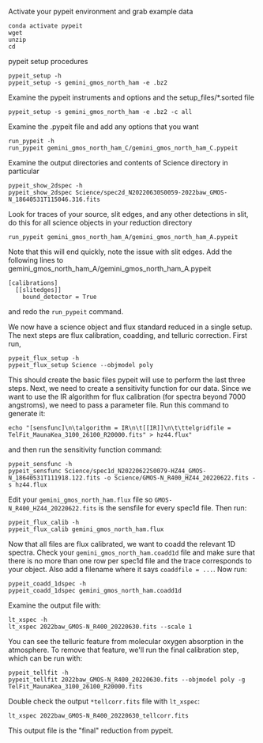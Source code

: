 Activate your pypeit environment and grab example data

```
conda activate pypeit
wget 
unzip 
cd 
```

pypeit setup procedures

```
pypeit_setup -h
pypeit_setup -s gemini_gmos_north_ham -e .bz2
```

Examine the pypeit instruments and options and the setup_files/*.sorted file

```
pypeit_setup -s gemini_gmos_north_ham -e .bz2 -c all
```

Examine the .pypeit file and add any options that you want

```
run_pypeit -h
run_pypeit gemini_gmos_north_ham_C/gemini_gmos_north_ham_C.pypeit
```

Examine the output directories and contents of Science directory in particular

```
pypeit_show_2dspec -h
pypeit_show_2dspec Science/spec2d_N20220630S0059-2022baw_GMOS-N_18640531T115046.316.fits
```

Look for traces of your source, slit edges, and any other detections in slit, do this for all science objects in your reduction directory

```
run_pypeit gemini_gmos_north_ham_A/gemini_gmos_north_ham_A.pypeit
```

Note that this will end quickly, note the issue with slit edges.  Add the following lines to gemini_gmos_north_ham_A/gemini_gmos_north_ham_A.pypeit

```
[calibrations]
  [[slitedges]]
    bound_detector = True
```

and redo the `run_pypeit` command.

We now have a science object and flux standard reduced in a single setup.  The next steps are flux calibration, coadding, and telluric correction.  First run,

```
pypeit_flux_setup -h
pypeit_flux_setup Science --objmodel poly
```

This should create the basic files pypeit will use to perform the last three steps.  Next, we need to create a sensitivity function for our data.  Since we want to use the IR algorithm for flux calibration (for spectra beyond 7000 angstroms), we need to pass a parameter file.  Run this command to generate it:

```
echo "[sensfunc]\n\talgorithm = IR\n\t[[IR]]\n\t\ttelgridfile = TelFit_MaunaKea_3100_26100_R20000.fits" > hz44.flux"
```

and then run the sensitivity function command:

```
pypeit_sensfunc -h
pypeit_sensfunc Science/spec1d_N20220622S0079-HZ44_GMOS-N_18640531T111918.122.fits -o Science/GMOS-N_R400_HZ44_20220622.fits -s hz44.flux
```

Edit your `gemini_gmos_north_ham.flux` file so `GMOS-N_R400_HZ44_20220622.fits` is the sensfile for every spec1d file.  Then run:

```
pypeit_flux_calib -h
pypeit_flux_calib gemini_gmos_north_ham.flux
```

Now that all files are flux calibrated, we want to coadd the relevant 1D spectra.  Check your `gemini_gmos_north_ham.coadd1d` file and make sure that there is no more than one row per spec1d file and the trace corresponds to your object.  Also add a filename where it says `coaddfile = ...`.  Now run:

```
pypeit_coadd_1dspec -h
pypeit_coadd_1dspec gemini_gmos_north_ham.coadd1d
```

Examine the output file with: 

```
lt_xspec -h
lt_xspec 2022baw_GMOS-N_R400_20220630.fits --scale 1
```

You can see the telluric feature from molecular oxygen absorption in the atmosphere.  To remove that feature, we'll run the final calibration step, which can be run with:

```
pypeit_tellfit -h
pypeit_tellfit 2022baw_GMOS-N_R400_20220630.fits --objmodel poly -g TelFit_MaunaKea_3100_26100_R20000.fits
```

Double check the output `*tellcorr.fits` file with `lt_xspec`:

```
lt_xspec 2022baw_GMOS-N_R400_20220630_tellcorr.fits
```

This output file is the "final" reduction from pypeit.
